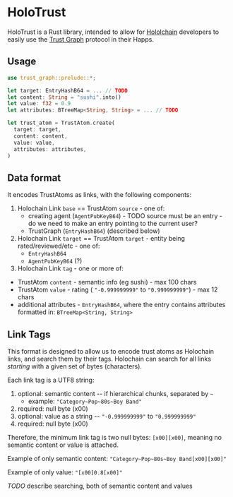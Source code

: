 # HoloTrust

HoloTrust is a Rust library, intended to allow for [Hololchain](https://www.holochain.org) developers to easily use the [Trust Graph](https://github.com/trustgraph/trustgraph) protocol in their Happs.

## Usage

```rs
use trust_graph::prelude::*;

let target: EntryHashB64 = ... // TODO
let content: String = "sushi".into()
let value: f32 = 0.9
let attributes: BTreeMap<String, String> = ... // TODO

let trust_atom = TrustAtom.create(
  target: target,
  content: content,
  value: value,
  attributes: attributes,
)

```

## Data format

It encodes TrustAtoms as links, with the following components:

1. Holochain Link `base` == TrustAtom `source` - one of:
    - creating agent (`AgentPubKeyB64`) - TODO source must be an entry - do we need to make an entry pointing to the current user?
    - TrustGraph (`EntryHashB64`) (described below)
1. Holochain Link `target` == TrustAtom `target` - entity being rated/reviewed/etc - one of:
    - `EntryHashB64`
    - `AgentPubKeyB64` (?)
1. Holochain Link `tag` - one or more of:
  - TrustAtom `content` - semantic info (eg sushi) - max 100 chars
  - TrustAtom `value` - rating ( `"-0.999999999"` to `"0.999999999"`) - max 12 chars
  - additional attributes - `EntryHashB64`, where the entry contains attributes formatted in: `BTreeMap<String, String>`

## Link Tags

This format is designed to allow us to encode trust atoms as Holochain links, and search them by their tags.  Holochain can search for all links _starting_ with a given set of bytes (characters).

Each link tag is a UTF8 string:
1. optional: semantic content -- if hierarchical chunks, separated by `~`
    - example: `"Category~Pop~80s~Boy Band"`
1. required: null byte (x00)
1. optional: value as a string -- `"-0.999999999"` to `"0.999999999"`
1. required: null byte (x00)

Therefore, the minimum link tag is two null bytes: `[x00][x00]`, meaning no semantic content or value is attached.

Example of only semantic content: `"Category~Pop~80s~Boy Band[x00][x00]"`

Example of only value: `"[x00]0.8[x00]"`

*TODO* describe searching, both of semantic content and values
